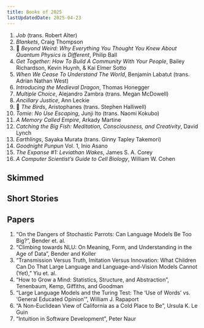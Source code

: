 ```yaml
---
title: Books of 2025
lastUpdatedDate: 2025-04-23
---
```


1. *Job* (trans. Robert Alter)
2. *Blankets*, Craig Thompson
3. 🔁 *Beyond Weird: Why Everything You Thought You Knew About Quantum Physics is Different*, Philip Ball
4. *Get Together: How To Build A Community With Your People*, Bailey Richardson, Kevin Huynh, & Kai Elmer Sotto
5. *When We Cease To Understand The World*, Benjamín Labatut (trans. Adrian Nathan West)
6. *Introducing the Medieval Dragon*, Thomas Honegger
7. *Multiple Choice*, Alejandro Zambra (trans. Megan McDowell)
8. *Ancillary Justice*, Ann Leckie
9. 🔁 *The Birds*, Aristophanes (trans. Stephen Halliwell)
10. *Tomie: No Use Escaping*, Junji Ito (trans. Naomi Kokubo)
11. *A Memory Called Empire*, Arkady Martine
12. *‌Catching the Big Fish: Meditation, Consciousness, and Creativity*, David Lynch
13. *Earthlings*, Sayaka Murata (trans. Ginny Tapley Takemori)
14. *Goodnight Punpun* Vol. 1, Inio Asano
15. *The Expanse #1: Leviathan Wakes*, James S. A. Corey
16. *A Computer Scientist’s Guide to Cell Biology*, William W. Cohen

## Skimmed

## Short Stories

## Papers

1. “On the Dangers of Stochastic Parrots: Can Language Models Be Too Big?”, Bender et. al.
2. “Climbing towards NLU: On Meaning, Form, and Understanding in the Age of Data”, Bender and Koller
3. “Transmission Versus Truth, Imitation Versus Innovation: What Children Can Do That Large Language and Language-and-Vision Models Cannot (Yet),” Yiu et. al.
4. “How to Grow a Mind: Statistics, Structure, and Abstraction”, Tenenbaum, Kemp, Giffiths, and Goodman
5. “Large Language Models and the Turing Test: The ‘Use of Words’ vs. ‘General Educated Opinion’”, William J. Rapaport
6. “A Non-Euclidean View of California as a Cold Place to Be”, Ursula K. Le Guin
7. “Intuition in Software Development”, Peter Naur